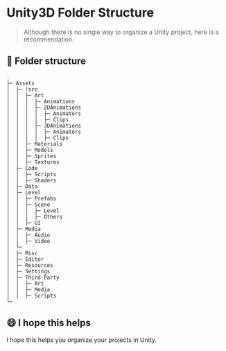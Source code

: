 # Unity3D Folder Structure

> Although there is no single way to organize a Unity project, here is a recommendation.

## 📂 Folder structure
```
.
├─ Assets
│  ├─ !src
│  │  ├─ Art
│  │  │  ├─ Animations
│  │  │  ├─ 2DAnimations
│  │  │  │  ├─ Animators
│  │  │  │  ├─ Clips
│  │  │  ├─ 3DAnimations
│  │  │  │  ├─ Animators
│  │  │  │  ├─ Clips
│  │  ├─ Materials
│  │  ├─ Models
│  │  ├─ Sprites
│  │  ├─ Textures
│  ├─ Code
│  │  ├─ Scripts
│  │  ├─ Shaders
│  ├─ Data
│  ├─ Level
│  │  ├─ Prefabs
│  │  ├─ Scene
│  │  │  ├─ Level
│  │  │  ├─ Others
│  │  ├─ UI
│  ├─ Media
│  │  ├─ Audio
│  |  ├─ Video
│  └─
│  ├─ Misc
│  ├─ Editor
│  ├─ Resources
│  ├─ Settings
│  ├─ Third-Party
│  │  ├─ Art
│  │  ├─ Media
│  │  ├─ Scripts
└─
```

## 😄 I hope this helps
I hope this helps you organize your projects in Unity.
